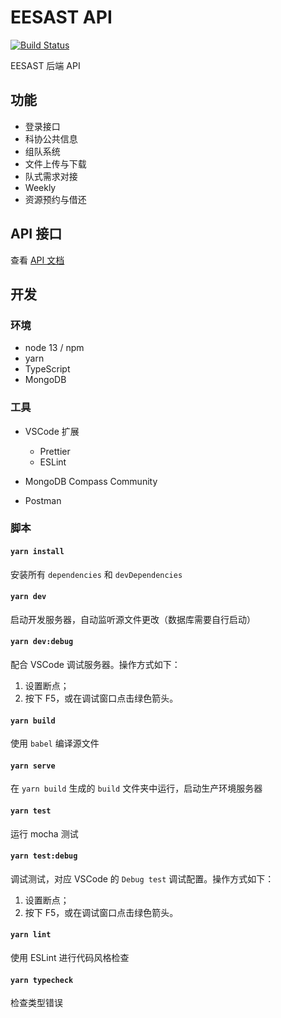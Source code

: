 # EESAST API

[![Build Status](https://travis-ci.com/eesast/api.svg?branch=master)](https://travis-ci.com/eesast/api)

EESAST 后端 API

## 功能

- 登录接口
- 科协公共信息
- 组队系统
- 文件上传与下载
- 队式需求对接
- Weekly
- 资源预约与借还

## API 接口

查看 [API 文档](https://eesast.com/api)

## 开发

### 环境

- node 13 / npm
- yarn
- TypeScript
- MongoDB

### 工具

- VSCode 扩展

  - Prettier
  - ESLint

- MongoDB Compass Community

- Postman

### 脚本

#### `yarn install`

安装所有 `dependencies` 和 `devDependencies`

#### `yarn dev`

启动开发服务器，自动监听源文件更改（数据库需要自行启动）

#### `yarn dev:debug`

配合 VSCode 调试服务器。操作方式如下：

1. 设置断点；
2. 按下 F5，或在调试窗口点击绿色箭头。

#### `yarn build`

使用 `babel` 编译源文件

#### `yarn serve`

在 `yarn build` 生成的 `build` 文件夹中运行，启动生产环境服务器

#### `yarn test`

运行 mocha 测试

#### `yarn test:debug`

调试测试，对应 VSCode 的 `Debug test` 调试配置。操作方式如下：

1. 设置断点；
2. 按下 F5，或在调试窗口点击绿色箭头。

#### `yarn lint`

使用 ESLint 进行代码风格检查

#### `yarn typecheck`

检查类型错误
